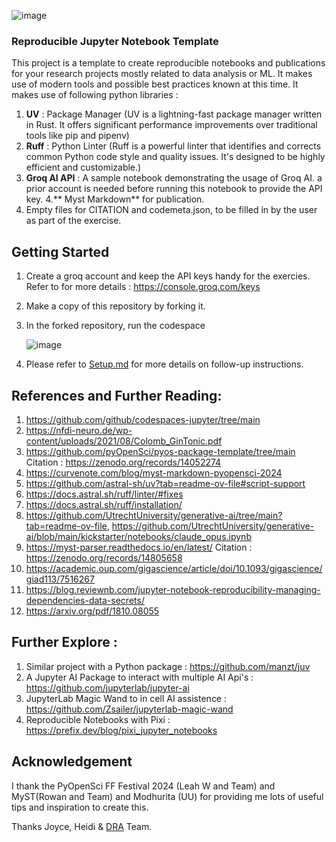 ![image](https://github.com/user-attachments/assets/a8a3bbc9-b90b-40bd-994a-4908ad32dcdb)


### Reproducible Jupyter Notebook Template

This project is a template to create reproducible notebooks and publications for your research projects mostly related to data analysis or ML. 
It makes use of modern tools and possible best practices known at this time.
It makes use of following python libraries :
1. **UV** : Package Manager (UV is a lightning-fast package manager written in Rust. 
 It offers significant performance improvements over traditional tools like pip and pipenv)
2. **Ruff** : Python Linter (Ruff is a powerful linter that identifies and corrects common Python code style and quality issues.
 It's designed to be highly efficient and customizable.)
3. **Groq AI API** : A sample notebook demonstrating the usage of Groq AI. a prior account is needed before running this notebook to provide the API key.
4.** Myst Markdown** for publication.
5. Empty files for CITATION and codemeta.json, to be filled in by the user as part of the exercise.

## Getting Started
1. Create a groq account and keep the API keys handy for the exercies. Refer to for more details : https://console.groq.com/keys
2. Make a copy of this repository by forking it.
3. In the forked repository, run the codespace
   
   ![image](https://github.com/user-attachments/assets/b917d8ee-50cf-4612-93ba-910964b0c5ee)

4. Please refer to [Setup.md](Setup.md) for more details on follow-up instructions.

## References and Further Reading:
1. https://github.com/github/codespaces-jupyter/tree/main
2. https://nfdi-neuro.de/wp-content/uploads/2021/08/Colomb_GinTonic.pdf
3. https://github.com/pyOpenSci/pyos-package-template/tree/main Citation : https://zenodo.org/records/14052274
4. https://curvenote.com/blog/myst-markdown-pyopensci-2024
5. https://github.com/astral-sh/uv?tab=readme-ov-file#script-support
6. https://docs.astral.sh/ruff/linter/#fixes
7. https://docs.astral.sh/ruff/installation/
8. https://github.com/UtrechtUniversity/generative-ai/tree/main?tab=readme-ov-file, https://github.com/UtrechtUniversity/generative-ai/blob/main/kickstarter/notebooks/claude_opus.ipynb
9. https://myst-parser.readthedocs.io/en/latest/ Citation : https://zenodo.org/records/14805658
10. https://academic.oup.com/gigascience/article/doi/10.1093/gigascience/giad113/7516267
11. https://blog.reviewnb.com/jupyter-notebook-reproducibility-managing-dependencies-data-secrets/
12. https://arxiv.org/pdf/1810.08055

## Further Explore :
1. Similar project with a Python package : https://github.com/manzt/juv
2. A Jupyter AI Package to interact with multiple AI Api's : https://github.com/jupyterlab/jupyter-ai
3. JupyterLab Magic Wand to in cell AI assistence : https://github.com/Zsailer/jupyterlab-magic-wand
4. Reproducible Notebooks with Pixi : https://prefix.dev/blog/pixi_jupyter_notebooks

## Acknowledgement
I thank the PyOpenSci FF Festival 2024 (Leah W and Team) and MyST(Rowan and Team) and  Modhurita (UU) for providing me lots of useful tips and inspiration to create this.
   
Thanks Joyce, Heidi & [DRA](https://digital-research.academy/) Team.

